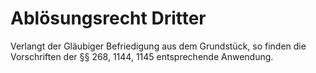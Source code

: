 # Ablösungsrecht Dritter

Verlangt der Gläubiger Befriedigung aus dem Grundstück, so finden die Vorschriften der §§ 268, 1144, 1145 entsprechende Anwendung.